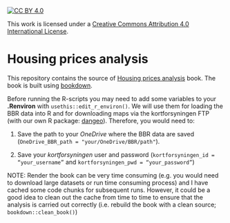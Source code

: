 [cc-by]: http://creativecommons.org/licenses/by/4.0/
[cc-by-shield]: https://img.shields.io/badge/License-CC%20BY%204.0-lightgrey.svg

[![CC BY 4.0][cc-by-shield]][cc-by]

This work is licensed under a [Creative Commons Attribution 4.0 International License][cc-by].

# Housing prices analysis

This repository contains the source of [Housing prices analysis](https://javiereliomedina.github.io/housing_prices_book/) book. The book is built using [bookdown](https://github.com/rstudio/bookdown).

Before running the R-scripts you may need to add some variables to your **.Renviron** with `usethis::edit_r_environ()`. We will use them for loading the BBR data into R and for downloading maps via the kortforsyningen FTP (with our own R package: [dangeo](https://github.com/javiereliomedina/dangeo.git)). Therefore, you would need to:

1. Save the path to your *OneDrive* where the BBR data are saved (`OneDrive_BBR_path = "your/OneDrive/BBR/path"`).    

2. Save your *kortforsyningen* user and password (`kortforsyningen_id = “your_username”` and `kortforsyningen_pwd = “your_password”`)

NOTE: Render the book can be very time consuming (e.g. you would need to download large datasets or run time consuming process) and I have cached some code chunks for subsequent runs. However, it could be a good idea to clean out the cache from time to time to ensure that the analysis is carried out correctly (i.e. rebuild the book with a clean source; `bookdown::clean_book()`)     

